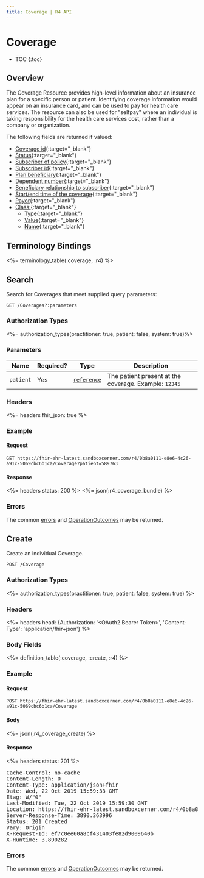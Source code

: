 ```yaml
---
title: Coverage | R4 API
---
```


# Coverage

* TOC
{:toc}

## Overview

The Coverage Resource provides high-level information about an insurance plan for a specific person or patient. Identifying coverage information would appear on an insurance card, and can be used to pay for health care services. The resource can also be used for "selfpay" where an individual is taking responsibility for the health care services cost, rather than a company or organization.

The following fields are returned if valued:

* [Coverage id](http://hl7.org/fhir/R4/coverage-definitions.html#Coverage.id){:target="_blank"}
* [Status](https://hl7.org/fhir/r4/coverage-definitions.html#Coverage.status){:target="_blank"}
* [Subscriber of policy](https://hl7.org/fhir/r4/coverage-definitions.html#Coverage.subscriber){:target="_blank"}
* [Subscriber id](https://hl7.org/fhir/r4/coverage-definitions.html#Coverage.subscriberId){:target="_blank"}
* [Plan beneficiary](https://hl7.org/fhir/r4/coverage-definitions.html#Coverage.beneficiary){:target="_blank"}
* [Dependent number](https://hl7.org/fhir/r4/coverage-definitions.html#Coverage.dependent){:target="_blank"}
* [Beneficiary relationship to subscriber](https://hl7.org/fhir/r4/coverage-definitions.html#Coverage.relationship){:target="_blank"}
* [Start/end time of the coverage](https://hl7.org/fhir/r4/coverage-definitions.html#Coverage.period){:target="_blank"}
* [Payor](https://hl7.org/fhir/r4/coverage-definitions.html#Coverage.payor){:target="_blank"}
* [Class:](http://hl7.org/fhir/R4/coverage-definitions.html#Coverage.class){:target="_blank"}
   * [Type](http://hl7.org/fhir/R4/coverage-definitions.html#Coverage.class.type){:target="_blank"}
   * [Value](http://hl7.org/fhir/R4/coverage-definitions.html#Coverage.class.value){:target="_blank"}
   * [Name](http://hl7.org/fhir/R4/coverage-definitions.html#Coverage.class.name){:target="_blank"}

## Terminology Bindings

<%= terminology_table(:coverage, :r4) %>
   
## Search

Search for Coverages that meet supplied query parameters:

    GET /Coverages?:parameters

### Authorization Types

<%= authorization_types(practitioner: true, patient: false, system: true)%>

### Parameters

 Name       | Required?                      | Type          | Description
------------|--------------------------------|---------------|-------------------------------------------------------------------------------------------------------
 `patient`  | Yes    | [`reference`] | The patient present at the coverage. Example: `12345`

### Headers

<%= headers fhir_json: true %>

### Example

#### Request

    GET https://fhir-ehr-latest.sandboxcerner.com/r4/0b8a0111-e8e6-4c26-a91c-5069cbc6b1ca/Coverage?patient=589763

#### Response

<%= headers status: 200 %>
<%= json(:r4_coverage_bundle) %>

### Errors

The common [errors] and [OperationOutcomes] may be returned.

## Create

Create an individual Coverage.

    POST /Coverage
    
### Authorization Types

<%= authorization_types(practitioner: true, patient: false, system: true) %>

### Headers

<%= headers head: {Authorization: '&lt;OAuth2 Bearer Token>', 'Content-Type': 'application/fhir+json'} %>

### Body Fields

<%= definition_table(:coverage, :create, :r4) %>

### Example

#### Request

    POST https://fhir-ehr-latest.sandboxcerner.com/r4/0b8a0111-e8e6-4c26-a91c-5069cbc6b1ca/Coverage

#### Body

<%= json(:r4_coverage_create) %>

#### Response

<%= headers status: 201 %>
<pre class="terminal">
Cache-Control: no-cache
Content-Length: 0
Content-Type: application/json+fhir
Date: Wed, 22 Oct 2019 15:59:33 GMT
Etag: W/"0"
Last-Modified: Tue, 22 Oct 2019 15:59:30 GMT
Location: https://fhir-ehr-latest.sandboxcerner.com/r4/0b8a0111-e8e6-4c26-a91c-5069cbc6b1ca/Coverage/589763-11500257-11500257
Server-Response-Time: 3890.363996
Status: 201 Created
Vary: Origin
X-Request-Id: ef7c0ee60a8cf431403fe82d9009640b
X-Runtime: 3.890282
</pre>

### Errors

The common [errors] and [OperationOutcomes] may be returned.

[`reference`]: https://hl7.org/fhir/r4/search.html#reference
[errors]: ../../#client-errors
[OperationOutcomes]: ../../#operation-outcomes
